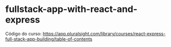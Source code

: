 # fullstack-app-with-react-and-express
Código do curso: https://app.pluralsight.com/library/courses/react-express-full-stack-app-building/table-of-contents
